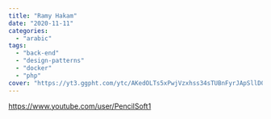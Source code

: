```yaml
---
title: "Ramy Hakam"
date: "2020-11-11"
categories:
  - "arabic"
tags:
  - "back-end"
  - "design-patterns"
  - "docker"
  - "php"
cover: "https://yt3.ggpht.com/ytc/AKedOLTs5xPwjVzxhss34sTUBnFyrJApSllD0pa3oQaOhw=s88-c-k-c0x00ffffff-no-rj"
---
```


https://www.youtube.com/user/PencilSoft1
